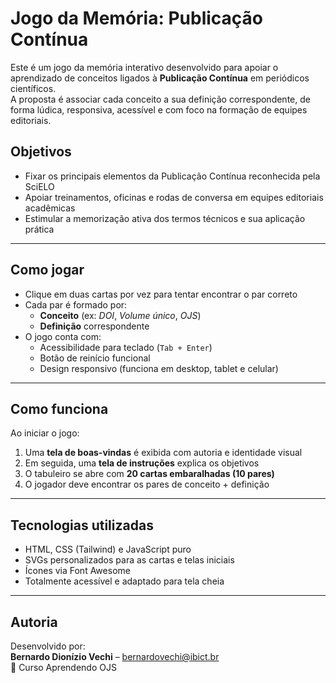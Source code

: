 # Jogo da Memória: Publicação Contínua
Este é um jogo da memória interativo desenvolvido para apoiar o aprendizado de conceitos ligados à **Publicação Contínua** em periódicos científicos.  
A proposta é associar cada conceito a sua definição correspondente, de forma lúdica, responsiva, acessível e com foco na formação de equipes editoriais.

## Objetivos
- Fixar os principais elementos da Publicação Contínua reconhecida pela SciELO
- Apoiar treinamentos, oficinas e rodas de conversa em equipes editoriais acadêmicas
- Estimular a memorização ativa dos termos técnicos e sua aplicação prática

---
## Como jogar
- Clique em duas cartas por vez para tentar encontrar o par correto
- Cada par é formado por:
  - **Conceito** (ex: *DOI*, *Volume único*, *OJS*)
  - **Definição** correspondente
- O jogo conta com:
  - Acessibilidade para teclado (`Tab + Enter`)
  - Botão de reinício funcional
  - Design responsivo (funciona em desktop, tablet e celular)

---
## Como funciona
Ao iniciar o jogo:
1. Uma **tela de boas-vindas** é exibida com autoria e identidade visual
2. Em seguida, uma **tela de instruções** explica os objetivos
3. O tabuleiro se abre com **20 cartas embaralhadas (10 pares)**
4. O jogador deve encontrar os pares de conceito + definição

---
## Tecnologias utilizadas
- HTML, CSS (Tailwind) e JavaScript puro
- SVGs personalizados para as cartas e telas iniciais
- Ícones via Font Awesome
- Totalmente acessível e adaptado para tela cheia

---
## Autoria
Desenvolvido por:  
**Bernardo Dionízio Vechi** – [bernardovechi@ibict.br](mailto:bernardovechi@ibict.br)  
📘 Curso Aprendendo OJS

